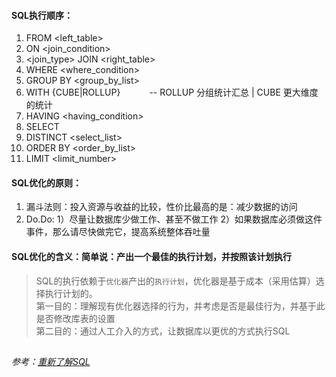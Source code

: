#### SQL执行顺序：  
1. FROM <left_table>
2. ON <join_condition>
3. <join_type> JOIN <right_table>
4. WHERE <where_condition>
5. GROUP BY <group_by_list>
6. WITH {CUBE|ROLLUP}  &emsp;&emsp;&emsp;-- ROLLUP 分组统计汇总 | CUBE 更大维度的统计
7. HAVING <having_condition>
8. SELECT 
9. DISTINCT <select_list>
10. ORDER BY <order_by_list>
11. LIMIT <limit_number>

#### SQL优化的原则：
1. 漏斗法则：投入资源与收益的比较，性价比最高的是：减少数据的访问  
2. Do.Do: 1）尽量让数据库少做工作、甚至不做工作 2）如果数据库必须做这件事件，那么请尽快做完它，提高系统整体吞吐量  

#### SQL优化的含义：简单说：产出一个最佳的执行计划，并按照该计划执行  
> SQL的执行依赖于`优化器`产出的`执行计划`，优化器是基于成本（采用估算）选择执行计划的。  
> 第一目的：理解现有优化器选择的行为，并考虑是否是最佳行为，并基于此是否修改库表的设置  
> 第二目的：通过人工介入的方式，让数据库以更优的方式执行SQL
##   
###### 参考：[重新了解SQL](https://juejin.im/post/5d26c89df265da1b8e70c955#heading-13)  
